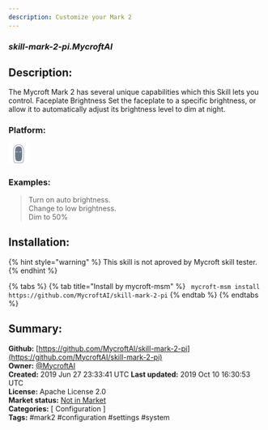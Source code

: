 ```yaml
---
description: Customize your Mark 2
---
```


### _skill-mark-2-pi.MycroftAI_  
## Description:  
The Mycroft Mark 2 has several unique capabilities which this Skill lets you
control.
Faceplate Brightness
Set the faceplate to a specific brightness, or allow it to automatically adjust
its brightness level to dim at night.  
  
### Platform:  
 ![Mark II](../.gitbook/assets/mark-2-icon.png)   
### Examples:  
> Turn on auto brightness.  
> Change to low brightness.  
> Dim to 50%  
  
## Installation:  
{% hint style="warning" %}
This skill is not aproved by Mycroft skill tester.
{% endhint %}
    
{% tabs %}
{% tab title="Install by mycroft-msm" %}
``` mycroft-msm install https://github.com/MycroftAI/skill-mark-2-pi```
{% endtab %}
  {% endtabs %}
    
## Summary:  
**Github:** [https://github.com/MycroftAI/skill-mark-2-pi](https://github.com/MycroftAI/skill-mark-2-pi)  
**Owner:** [@MycroftAI](https://github.com/MycroftAI)  
**Created:** 2019 Jun 27 23:33:41 UTC  **Last updated:** 2019 Oct 10 16:30:53 UTC  
**License:** Apache License 2.0  
**Market status:** [Not in Market](https://market.mycroft.ai/skill/)  
**Categories:** [ Configuration ]   
**Tags:** \#mark2 \#configuration \#settings \#system   
